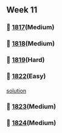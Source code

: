 ## Week 11
### 👀 [1817](https://leetcode.com/problemset/all/?search=1817&page=1)(Medium)
####
####
### 👀 [1818](https://leetcode.com/problemset/all/?search=1818&page=1)(Medium)
####
####
### 👀 [1819](https://leetcode.com/problemset/all/?search=1819&page=1)(Hard)
####
####
### 👀 [1822](https://leetcode.com/problemset/all/?search=1822&page=1)(Easy)
####
[solution](https://github.com/KimHunJin/Study-Book/blob/master/algorithm/src/leetcode/LC_1822.ts)
####
### 👀 [1823](https://leetcode.com/problemset/all/?search=1823&page=1)(Medium)
####
####
### 👀 [1824](https://leetcode.com/problemset/all/?search=1824&page=1)(Medium)
####
####
